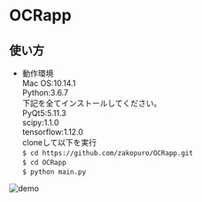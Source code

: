 # OCRapp
## 使い方
* 動作環境  
Mac OS:10.14.1  
Python:3.6.7  
下記を全てインストールしてください。  
PyQt5:5.11.3  
scipy:1.1.0  
tensorflow:1.12.0  
cloneして以下を実行  
`$ cd https://github.com/zakopuro/OCRapp.git`  
`$ cd OCRapp`  
`$ python main.py`

![demo](https://github.com/zakopuro/OSRapp/blob/master/ocr_image/OCRappgif.gif)
